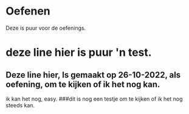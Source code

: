 # Oefenen
Deze is puur voor de oefenings. 
# deze line hier is puur 'n test.
## Deze line hier, Is gemaakt op 26-10-2022, als oefening, om te kijken of ik het nog kan.
ik kan het nog, easy. 
###dit is nog een testje om te kijken of ik het nog steeds kan.
